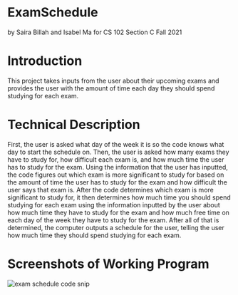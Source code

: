 # ExamSchedule
by Saira Billah and Isabel Ma for CS 102 Section C Fall 2021
# Introduction
This project takes inputs from the user about their upcoming exams and provides the user with the amount of time each day they should spend studying for each exam. 
# Technical Description
First, the user is asked what day of the week it is so the code knows what day to start the schedule on. Then, the user is asked how many exams they have to study for, how difficult each exam is, and how much time the user has to study for the exam. Using the information that the user has inputted, the code figures out which exam is more significant to study for based on the amount of time the user has to study for the exam and how difficult the user says that exam is. After the code determines which exam is more significant to study for, it then determines how much time you should spend studying for each exam using the information inputted by the user about how much time they have to study for the exam and how much free time on each day of the week they have to study for the exam. After all of that is determined, the computer outputs a schedule for the user, telling the user how much time they should spend studying for each exam.
# Screenshots of Working Program
![exam schedule code snip](https://user-images.githubusercontent.com/90729821/146060558-1342323f-6754-46b2-90e2-b78a96ff9166.png)
